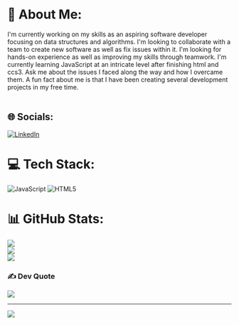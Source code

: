 # 💫 About Me:
I'm currently working on my skills as an aspiring software developer focusing on data structures and algorithms. I'm looking to collaborate with a team to create new software as well as fix issues within it. I'm looking for hands-on experience as well as improving my skills through teamwork. I'm currently learning JavaScript at an intricate level after finishing html and ccs3. Ask me about the issues I faced along the way and how I overcame them. A fun fact about me is that I have been creating several development projects in my free time.<br><br>


## 🌐 Socials:
[![LinkedIn](https://img.shields.io/badge/LinkedIn-%230077B5.svg?logo=linkedin&logoColor=white)](https://linkedin.com/in/https://www.linkedin.com/in/yousif-al-awadi-85538a305/) 

# 💻 Tech Stack:
![JavaScript](https://img.shields.io/badge/javascript-%23323330.svg?style=for-the-badge&logo=javascript&logoColor=%23F7DF1E) ![HTML5](https://img.shields.io/badge/html5-%23E34F26.svg?style=for-the-badge&logo=html5&logoColor=white)
# 📊 GitHub Stats:
![](https://github-readme-stats.vercel.app/api?username=Yousif4593&theme=dark&hide_border=false&include_all_commits=false&count_private=false)<br/>
![](https://github-readme-streak-stats.herokuapp.com/?user=Yousif4593&theme=dark&hide_border=false)<br/>
![](https://github-readme-stats.vercel.app/api/top-langs/?username=Yousif4593&theme=dark&hide_border=false&include_all_commits=false&count_private=false&layout=compact)

### ✍️ Dev Quote
![](https://quotes-github-readme.vercel.app/api?type=horizontal&theme=radical)

---
[![](https://visitcount.itsvg.in/api?id=Yousif4593&icon=0&color=0)](https://visitcount.itsvg.in)
